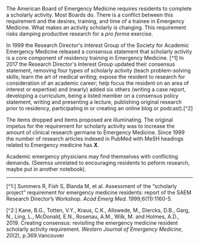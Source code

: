 The American Board of Emergency Medicine requires residents to complete a scholarly activity. Most Boards do. There is a conflict between this requirement and the desires, training, and time of a trainee in Emergency Medicine. What makes an activity scholarly is changing. This requirement risks damping productive research for a _pro forma_ exercise. 

In 1999 the Research Director's Interest Group of the Society for Academic Emergency Medicine released a consensus statement that scholarly activity is a core component of residency training in Emergency Medicine. [^1] In 2017 the Research Director's Interest Group updated their consensus statement, removing four types of scholarly activity (teach problem-solving skills; learn the art of medical writing; expose the resident to research for consideration of an academic career; help focus the resident on an area of interest or expertise) and (nearly) added six others (writing a case report, developing a curriculum, being a listed member on a consensus policy statement, writing and presenting a lecture, publishing original research prior to residency, participating in or creating an online blog or podcast).[^2] 

The items dropped and items proposed are illuminating. The original impetus for the requirement for scholarly activity was to increase the amount of clinical research germane to Emergency Medicine. Since 1999 the number of research articles indexed in PubMed with MeSH headings related to Emergency medicine has **X**. 

Academic emergency physicians may find themselves with conflicting demands. (Seemss unrelated to encouraging residents to peform research, maybe put in another notebook).



---

[^1:] Summers R, Fish S, Blanda M, et al. Assessment of the “scholarly project” requirement for emergency medicine residents: report of the SAEM Research Director’s Workshop. *Acad Emerg Med*. 1999;6(11):1160-5.

[^2:] Kane, B.G., Totten, V.Y., Kraus, C.K., Allswede, M., Diercks, D.B., Garg, N., Ling, L., McDonald, E.N., Rosenau, A.M., Wilk, M. and Holmes, A.D., 2019. Creating consensus: revisiting the emergency medicine resident scholarly activity requirement. *Western Journal of Emergency Medicine*, *20*(2), p.369.Vancouver
